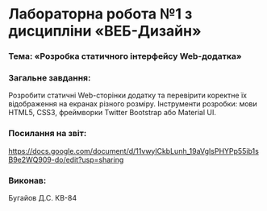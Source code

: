 # Лабораторна робота №1 з дисципліни «ВЕБ-Дизайн»

### Тема: «Розробка статичного інтерфейсу Web-додатка»

### Загальне завдання: 
Розробити статичні Web-сторінки додатку та перевірити коректне їх відображення на екранах різного розміру.
Інструменти розробки: мови HTML5, CSS3, фреймворки Twitter Bootstrap або Material UI.

### Посилання на звіт:
https://docs.google.com/document/d/11vwylCkbLunh_19aVgIsPHYPp55ib1sB9e2WQ909-do/edit?usp=sharing

### Виконав:
Бугайов Д.С. КВ-84
